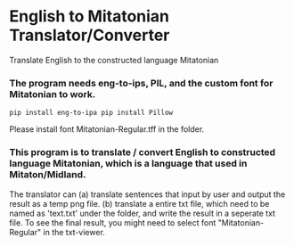# English to Mitatonian Translator/Converter
Translate English to the constructed language Mitatonian

### The program needs eng-to-ips, PIL, and the custom font for Mitatonian to work.

`pip install eng-to-ipa
pip install Pillow`

Please install font Mitatonian-Regular.tff in the folder.

### This program is to translate / convert English to constructed language Mitatonian, which is a language that used in Mitaton/Midland.
The translator can 
(a) translate sentences that input by user and output the result as a temp png file.
(b) translate a entire txt file, which need to be named as 'text.txt' under the folder, and write the result in a seperate txt file. To see the final result, you might need to select font "Mitatonian-Regular" in the txt-viewer.




